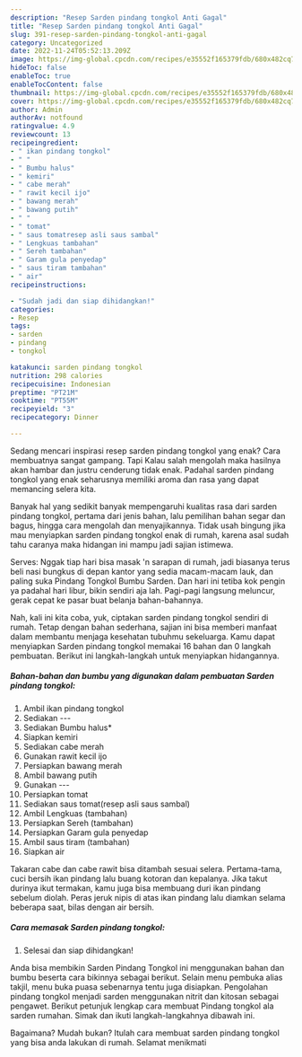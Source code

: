 ```yaml
---
description: "Resep Sarden pindang tongkol Anti Gagal"
title: "Resep Sarden pindang tongkol Anti Gagal"
slug: 391-resep-sarden-pindang-tongkol-anti-gagal
category: Uncategorized
date: 2022-11-24T05:52:13.209Z
image: https://img-global.cpcdn.com/recipes/e35552f165379fdb/680x482cq70/sarden-pindang-tongkol-foto-resep-utama.jpg
hideToc: false
enableToc: true
enableTocContent: false
thumbnail: https://img-global.cpcdn.com/recipes/e35552f165379fdb/680x482cq70/sarden-pindang-tongkol-foto-resep-utama.jpg
cover: https://img-global.cpcdn.com/recipes/e35552f165379fdb/680x482cq70/sarden-pindang-tongkol-foto-resep-utama.jpg
author: Admin
authorAv: notfound
ratingvalue: 4.9
reviewcount: 13
recipeingredient:
- " ikan pindang tongkol"
- " "
- " Bumbu halus"
- " kemiri"
- " cabe merah"
- " rawit kecil ijo"
- " bawang merah"
- " bawang putih"
- " "
- " tomat"
- " saus tomatresep asli saus sambal"
- " Lengkuas tambahan"
- " Sereh tambahan"
- " Garam gula penyedap"
- " saus tiram tambahan"
- " air"
recipeinstructions:

- "Sudah jadi dan siap dihidangkan!"
categories:
- Resep
tags:
- sarden
- pindang
- tongkol

katakunci: sarden pindang tongkol 
nutrition: 298 calories
recipecuisine: Indonesian
preptime: "PT21M"
cooktime: "PT55M"
recipeyield: "3"
recipecategory: Dinner

---
```



Sedang mencari inspirasi resep sarden pindang tongkol yang enak? Cara membuatnya sangat gampang. Tapi Kalau salah mengolah maka hasilnya akan hambar dan justru cenderung tidak enak. Padahal sarden pindang tongkol yang enak seharusnya memiliki aroma dan rasa yang dapat memancing selera kita.


Banyak hal yang sedikit banyak mempengaruhi kualitas rasa dari sarden pindang tongkol, pertama dari jenis bahan, lalu pemilihan bahan segar dan bagus, hingga cara mengolah dan menyajikannya. Tidak usah bingung jika mau menyiapkan sarden pindang tongkol enak di rumah, karena asal sudah tahu caranya maka hidangan ini mampu jadi sajian istimewa.

Serves: Nggak tiap hari bisa masak &#39;n sarapan di rumah, jadi biasanya terus beli nasi bungkus di depan kantor yang sedia macam-macam lauk, dan paling suka Pindang Tongkol Bumbu Sarden. Dan hari ini tetiba kok pengin ya padahal hari libur, bikin sendiri aja lah. Pagi-pagi langsung meluncur, gerak cepat ke pasar buat belanja bahan-bahannya.


Nah, kali ini kita coba, yuk, ciptakan sarden pindang tongkol sendiri di rumah. Tetap dengan bahan sederhana, sajian ini bisa memberi manfaat dalam membantu menjaga kesehatan tubuhmu sekeluarga. Kamu dapat menyiapkan Sarden pindang tongkol memakai 16 bahan dan 0 langkah pembuatan. Berikut ini langkah-langkah untuk menyiapkan hidangannya.

<!--inarticleads1-->

##### Bahan-bahan dan bumbu yang digunakan dalam pembuatan Sarden pindang tongkol:

1. Ambil  ikan pindang tongkol
1. Sediakan  ---
1. Sediakan  Bumbu halus*
1. Siapkan  kemiri
1. Sediakan  cabe merah
1. Gunakan  rawit kecil ijo
1. Persiapkan  bawang merah
1. Ambil  bawang putih
1. Gunakan  ---
1. Persiapkan  tomat
1. Sediakan  saus tomat(resep asli saus sambal)
1. Ambil  Lengkuas (tambahan)
1. Persiapkan  Sereh (tambahan)
1. Persiapkan  Garam gula penyedap
1. Ambil  saus tiram (tambahan)
1. Siapkan  air


Takaran cabe dan cabe rawit bisa ditambah sesuai selera. Pertama-tama, cuci bersih ikan pindang lalu buang kotoran dan kepalanya. Jika takut durinya ikut termakan, kamu juga bisa membuang duri ikan pindang sebelum diolah. Peras jeruk nipis di atas ikan pindang lalu diamkan selama beberapa saat, bilas dengan air bersih. 

<!--inarticleads2-->

##### Cara memasak Sarden pindang tongkol:


1. Selesai dan siap dihidangkan!

Anda bisa membikin Sarden Pindang Tongkol ini menggunakan bahan dan bumbu beserta cara bikinnya sebagai berikut. Selain menu pembuka alias takjil, menu buka puasa sebenarnya tentu juga disiapkan. Pengolahan pindang tongkol menjadi sarden menggunakan nitrit dan kitosan sebagai pengawet. Berikut petunjuk lengkap cara membuat Pindang tongkol ala sarden rumahan. Simak dan ikuti langkah-langkahnya dibawah ini. 

Bagaimana? Mudah bukan? Itulah cara membuat sarden pindang tongkol yang bisa anda lakukan di rumah. Selamat menikmati
